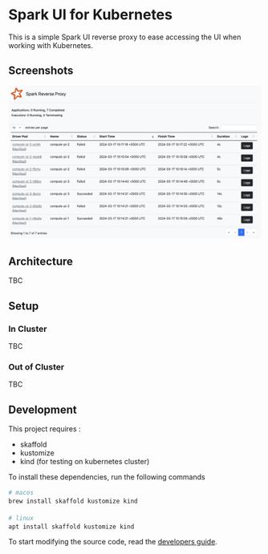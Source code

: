 # Spark UI for Kubernetes

This is a simple Spark UI reverse proxy to ease accessing the UI when working with Kubernetes.

## Screenshots

![](docs/screenshot-home.png)

## Architecture

TBC

## Setup
### In Cluster

TBC

### Out of Cluster

TBC

## Development
This project requires :
- skaffold
- kustomize
- kind (for testing on kubernetes cluster)

To install these dependencies, run the following commands
```bash
# macos
brew install skaffold kustomize kind

# linux
apt install skaffold kustomize kind
```

To start modifying the source code, read the [developers guide](test/README.md).
